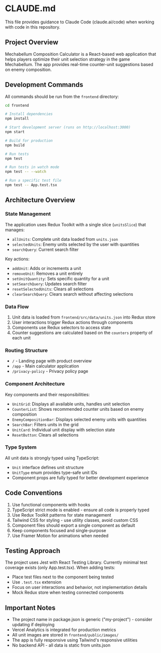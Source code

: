 # CLAUDE.md

This file provides guidance to Claude Code (claude.ai/code) when working with code in this repository.

## Project Overview

Mechabellum Composition Calculator is a React-based web application that helps players optimize their unit selection strategy in the game Mechabellum. The app provides real-time counter-unit suggestions based on enemy composition.

## Development Commands

All commands should be run from the `frontend` directory:

```bash
cd frontend

# Install dependencies
npm install

# Start development server (runs on http://localhost:3000)
npm start

# Build for production
npm build

# Run tests
npm test

# Run tests in watch mode
npm test -- --watch

# Run a specific test file
npm test -- App.test.tsx
```

## Architecture Overview

### State Management
The application uses Redux Toolkit with a single slice (`unitsSlice`) that manages:
- `allUnits`: Complete unit data loaded from `units.json`
- `selectedUnits`: Enemy units selected by the user with quantities
- `searchQuery`: Current search filter

Key actions:
- `addUnit`: Adds or increments a unit
- `removeUnit`: Removes a unit entirely
- `setUnitQuantity`: Sets specific quantity for a unit
- `setSearchQuery`: Updates search filter
- `resetSelectedUnits`: Clears all selections
- `clearSearchQuery`: Clears search without affecting selections

### Data Flow
1. Unit data is loaded from `frontend/src/data/units.json` into Redux store
2. User interactions trigger Redux actions through components
3. Components use Redux selectors to access state
4. Counter suggestions are calculated based on the `counters` property of each unit

### Routing Structure
- `/` - Landing page with product overview
- `/app` - Main calculator application
- `/privacy-policy` - Privacy policy page

### Component Architecture
Key components and their responsibilities:
- `UnitGrid`: Displays all available units, handles unit selection
- `CounterList`: Shows recommended counter units based on enemy composition
- `EnemyCompositionBar`: Displays selected enemy units with quantities
- `SearchBar`: Filters units in the grid
- `UnitCard`: Individual unit display with selection state
- `ResetButton`: Clears all selections

### Type System
All unit data is strongly typed using TypeScript:
- `Unit` interface defines unit structure
- `UnitType` enum provides type-safe unit IDs
- Component props are fully typed for better development experience

## Code Conventions

1. Use functional components with hooks
2. TypeScript strict mode is enabled - ensure all code is properly typed
3. Use Redux Toolkit patterns for state management
4. Tailwind CSS for styling - use utility classes, avoid custom CSS
5. Component files should export a single component as default
6. Keep components focused and single-purpose
7. Use Framer Motion for animations when needed

## Testing Approach

The project uses Jest with React Testing Library. Currently minimal test coverage exists (only App.test.tsx). When adding tests:
- Place test files next to the component being tested
- Use `.test.tsx` extension
- Focus on user interactions and behavior, not implementation details
- Mock Redux store when testing connected components

## Important Notes

- The project name in package.json is generic ("my-project") - consider updating if deploying
- Vercel Analytics is integrated for production metrics
- All unit images are stored in `frontend/public/images/`
- The app is fully responsive using Tailwind's responsive utilities
- No backend API - all data is static from units.json